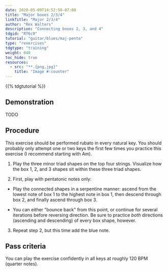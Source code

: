 ```yaml
---
date: 2020-05-09T14:52:50-07:00
title: "Major boxes 2/3/4"
linkTitle: "Major 2/3/4"
author: "Rex Walters"
description: "Connecting boxes 2, 3, and 4"
tdgid: "RT6c9"
tutorial: "guitar/blues/maj-penta"
type: "rexercises"
tdgtype: "training"
weight: 040
toc_hide: true
resources:
  - src: "**.{png,jpg}"
    title: "Image #:counter"
---
```


{{% tdgtutorial %}}

## Demonstration

TODO

## Procedure

This exercise should be performed rubato in every natural key. You should
probably only attempt one or two keys the first few times you practice this
exercise (I recommend starting with Am).

1. Play the three minor triad shapes on the top four strings. Visualize how the
   box 1, 2, and 3 shapes sit within these three triad shapes.

2. First, play with pentatonic notes only:

  * Play the connected shapes in a serpentine manner: ascend from the lowest note
   of box 1 to the highest note in box 1, then descend through box 2, and
   finally ascend through box 3. 
   
   * You can either "bounce back" from this point, or continue for several
     iterations before reversing direction. Be sure to practice _both_
     directions (ascending and descending) of every box shape, however.

3. Repeat step 2, but this time add the blue note.

## Pass criteria

You can play the exercise confidently in all keys at roughly 120 BPM (quarter notes).

